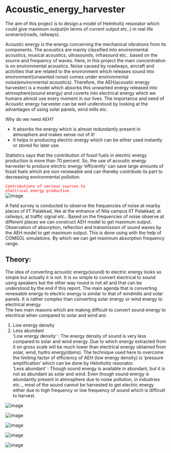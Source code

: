 # Acoustic_energy_harvester
The aim of this project is to design a model of Helmholtz resonator which
could give maximum output(in terms of current output etc..) in real life
scenario(roads, railways).

Acoustic energy is the energy concerning the mechanical vibrations from its
components. The acoustics are mainly classified into environmental acoustics,
musical acoustics, ultrasounds, infrasound etc.. based on the source and frequency of
waves. Here, in this project the main concentration is on environmental acoustics.
Noise caused by roadways, aircraft and activities that are related to the environment
which releases sound into environment(unwanted noise) comes under environmental
noise(environmental acoustics). Therefore, the AEH(acoustic energy harvester) is a
model which absorbs this unwanted energy released into atmosphere(sound energy)
and coverts into electrical energy which we humans almost use every moment in our
lives. The importance and need of Acoustic energy harvester can be well understood
by looking at the advantages of using solar panels, wind mills etc. <br/>

Why do we need AEH? <br/>
- It absorbs the energy which is almost redundantly present in atmosphere and makes sense out of it! <br/>
- It helps in producing electric energy which can be either used instantly or stored for later use. <br/>

Statistics says that the contribution of fossil fuels in electric energy production is more than 70 percent. So, the use of acoustic energy harvester to produce electric energy ‘efficiently’ can save large amounts of fossil fuels which are non-renewable and can thereby contribute its part to decreasing environmental pollution. <br/>

<code style="color : red ">Contributions of various sources to electrical energy production</code> <br/>
![image](https://github.com/112101011/Acoustic_energy_harvester/assets/111628378/1644448e-9891-40ac-ab8c-1825ce518f09)

A field survey is conducted to observe the frequencies of noise at nearby places
of IIT Palakkad, like at the entrance of Nila campus IIT Palakkad, at railways, at
traffic signal etc.. Based on the frequencies of noise observe at different places we
can construct AEH model to get maximum output. <br/>
Observation of absorption, reflection and transmission of sound waves by the
AEH model to get maximum output. This is done using with the help of COMSOL
simulations. By which we can get maximum absorption frequency range.

## Theory:

The idea of converting acoustic energy(sound) to electric energy looks so
simple but actually it is not. It is so simple to convert electrical to sound using
speakers but the other way round is not all and that can be understood by the end if
this report. The main agenda that is converting renewable energy to electric energy is
similar to that of windmills and solar panels. It is rather complex than converting
solar energy or wind energy to electrical energy. <br/>
The two main reasons which are making difficult to convert sound energy to electrical
when compared to solar and wind are:
1) Low energy density
2) Less abundant <br/>
‘Low energy density’ : The energy density of sound is very less compared to
solar and wind energy. Due to which energy extracted from it on gross scale will be
much lower than electrical energy obtained from solar, wind, hydro energy(dams).
The technique used here to overcome the limiting factor of efficiency of AEH (low
energy density) is ‘pressure amplification’ which can be done by Helmholtz
resonator. <br/>
‘Less abundant’ : Though sound energy is available in abundant, but it is not as
abundant as solar and wind. Even though sound energy is abundantly present in
atmosphere due to noise pollution, in industries etc.., most of the sound cannot be
harvested to get electric energy either due to high frequency or low frequency of
sound which is difficult to harvest.

![image](https://github.com/112101011/Acoustic_energy_harvester/assets/111628378/95eb9b78-dbcd-45cf-a74e-b2ddc9147c1c)

![image](https://github.com/112101011/Acoustic_energy_harvester/assets/111628378/763e2b03-c153-49a5-ab00-ea60817ecc9a)


![image](https://github.com/112101011/Acoustic_energy_harvester/assets/111628378/3510c522-7fa6-47d0-a5cf-97ada31f0b60)


![image](https://github.com/112101011/Acoustic_energy_harvester/assets/111628378/00b2c763-9ed2-478d-8533-d13262de1d73)


![image](https://github.com/112101011/Acoustic_energy_harvester/assets/111628378/584ea181-3726-4088-910c-c9167e0b9e98)

